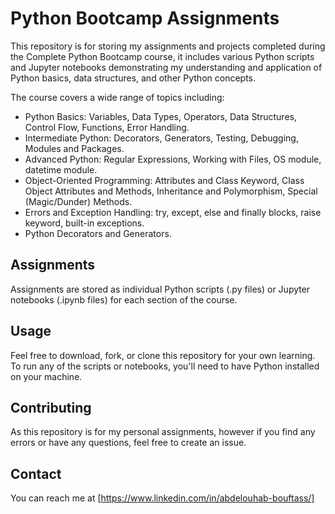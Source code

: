 # Python Bootcamp Assignments
This repository is for storing my assignments and projects completed during the Complete Python Bootcamp course, it includes various Python scripts and Jupyter notebooks demonstrating my understanding and application of Python basics, data structures, and other Python concepts.

The course covers a wide range of topics including:

- Python Basics: Variables, Data Types, Operators, Data Structures, Control Flow, Functions, Error Handling.
- Intermediate Python: Decorators, Generators, Testing, Debugging, Modules and Packages.
- Advanced Python: Regular Expressions, Working with Files, OS module, datetime module.
- Object-Oriented Programming: Attributes and Class Keyword, Class Object Attributes and Methods, Inheritance and Polymorphism, Special (Magic/Dunder) Methods.
- Errors and Exception Handling: try, except, else and finally blocks, raise keyword, built-in exceptions.
- Python Decorators and Generators.

## Assignments

Assignments are stored as individual Python scripts (.py files) or Jupyter notebooks (.ipynb files) for each section of the course.

## Usage

Feel free to download, fork, or clone this repository for your own learning. To run any of the scripts or notebooks, you'll need to have Python installed on your machine.

## Contributing

As this repository is for my personal assignments, however if you find any errors or have any questions, feel free to create an issue. 

## Contact

You can reach me at [https://www.linkedin.com/in/abdelouhab-bouftass/]
